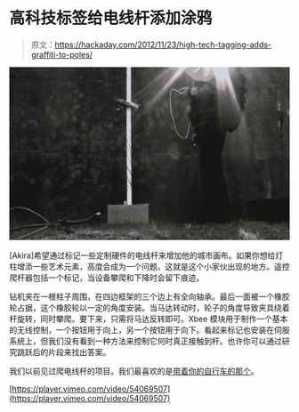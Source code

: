 # 高科技标签给电线杆添加涂鸦

> 原文：<https://hackaday.com/2012/11/23/high-tech-tagging-adds-graffiti-to-poles/>

![](img/c46e79a6e92de0fdaa0f75d19ed16c0b.png "pole-climbing-graffiti")

[Akira]希望通过标记一些定制硬件的电线杆来增加他的城市画布。如果你想给灯柱增添一些艺术元素，高度会成为一个问题。这就是这个小家伙出现的地方。遥控爬杆器包括一个标记，当设备攀爬和下降时会留下痕迹。

钻机夹在一根柱子周围，在四边框架的三个边上有全向轴承。最后一面被一个橡胶轮占据，这个橡胶轮以一定的角度安装。当马达转动时，轮子的角度导致夹具绕着杆旋转，同时攀爬。要下来，只需将马达反转即可。Xbee 模块用于制作一个基本的无线控制，一个按钮用于向上，另一个按钮用于向下。看起来标记也安装在伺服系统上，但我们没有看到一种方法来控制它何时真正接触到杆。也许你可以通过研究跳跃后的片段来找出答案。

我们以前见过爬电线杆的项目。我们最喜欢的是[带着你的自行车的那个](http://hackaday.com/2010/11/29/climbing-bike-storage-thwarts-thieves/)。

[https://player.vimeo.com/video/54069507](https://player.vimeo.com/video/54069507)